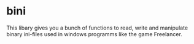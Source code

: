 bini
=======================

This libary gives you a bunch of functions to read, write and manipulate binary ini-files
used in windows programms like the game Freelancer.



